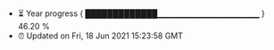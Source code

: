 - ⏳ Year progress { █████████████▁▁▁▁▁▁▁▁▁▁▁▁▁▁▁▁▁ } 46.20 %
- ⏰ Updated on Fri, 18 Jun 2021 15:23:58 GMT

